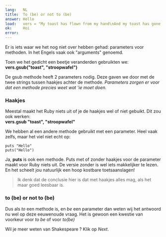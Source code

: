 ```yaml
---
lang:   NL
title:  To (be) or not to (be)
answer: Hello
load:   vers = "My toast has flown from my hand\nAnd my toast has gone to the moon.\nEnz. enz. enz.\n"
ok:     Hoi
error:  
---
```


Er is iets waar we het nog niet over hebben gehad: parameters voor methoden.
In het Engels vaak ook "arguments" genoemd.

Toen we het gedicht een beetje veranderden gebruikten we:
__vers.gsub("toast", "stroopwafel")__
    
De gsub methode heeft 2 parameters nodig. Deze gaven we door met de twee strings tussen haakjes
achter de methode.
_Parameters zorgen er voor dat een methode precies weet wat 'ie moet doen._


### Haakjes
Meestal maakt het Ruby niets uit of je de haakjes wel of niet gebuikt. Dit zou ook werken:  
__vers.gsub "toast", "stroopwafel"__

We hebben al een andere methode gebruikt met een parameter. Heel vaak zelfs, maar het viel niet
echt op:

    puts "Hello"
    puts("Hello")
    
Ja, __puts__ is ook een methode. Puts met of zonder haakjes voor de parameter maakt voor Ruby
niets uit. De versie zonder is wel iets makkelijker te lezen.
En het scheelt jou natuurlijk een hoop kostbare toetsaanslagen!

> Ik denk dat de conclusie hier is dat met haakjes alles mag, als het maar goed leesbaar is.

### to (be) or not to (be)
Dus als _to_ een methode is, en _be_ een parameter dan weten wij het antwoord nu wel op deze
eeuwenoude vraag. Het is gewoon een kwestie van voorkeur voor _to be_ of voor _to(be)_

Wil je meer weten van Shakespeare ? Klik op _Next_.
